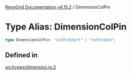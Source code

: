 [RevoGrid Documentation v4.15.2](README.md) / DimensionColPin

# Type Alias: DimensionColPin

```ts
type DimensionColPin: "colPinStart" | "colPinEnd";
```

## Defined in

[src/types/dimension.ts:3](https://github.com/revolist/revogrid/blob/30cfedca97f5b42c948bd2668fa87c350d2411bd/src/types/dimension.ts#L3)
